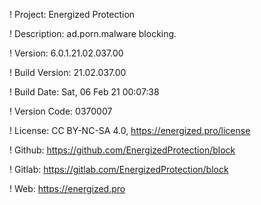 ! Project: Energized Protection

! Description: ad.porn.malware blocking.

! Version: 6.0.1.21.02.037.00

! Build Version: 21.02.037.00

! Build Date: Sat, 06 Feb 21 00:07:38

! Version Code: 0370007

! License: CC BY-NC-SA 4.0, https://energized.pro/license

! Github: https://github.com/EnergizedProtection/block

! Gitlab: https://gitlab.com/EnergizedProtection/block


! Web: https://energized.pro
